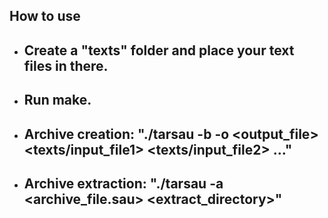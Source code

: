 ## How to use
- ## Create a **"texts"** folder and place your text files in there.
- ## Run make.
- ## Archive creation: **"./tarsau -b -o <output_file> <texts/input_file1> <texts/input_file2> ..."**
- ## Archive extraction:  **"./tarsau -a <archive_file.sau> <extract_directory>"**
